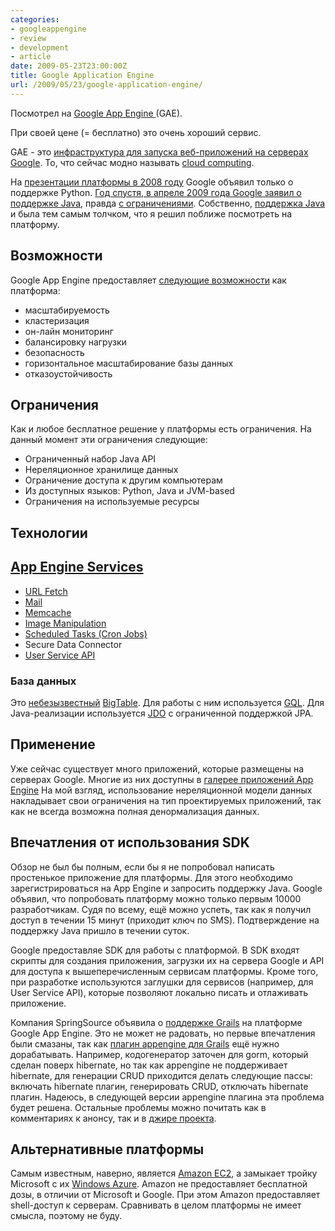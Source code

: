 ```yaml
---
categories:
- googleappengine
- review
- development
- article
date: 2009-05-23T23:00:00Z
title: Google Application Engine
url: /2009/05/23/google-application-engine/
---
```


Посмотрел на <a href="http://code.google.com/appengine/">Google App Engine </a>(GAE).

При своей цене (= бесплатно) это очень хороший сервис.

GAE - это <a href="http://code.google.com/appengine/docs/whatisgoogleappengine.html">инфраструктура для запуска веб-приложений на серверах Google</a>. То, что сейчас модно называть <a href="http://en.wikipedia.org/wiki/Cloud_computing">cloud computing</a>.

На <a href="http://www.google.com/intl/en/press/annc/20080407_app_engine.html">презентации платформы в 2008 году</a> Google объявил только о поддержке Python. <a href="http://googleappengine.blogspot.com/2009/04/seriously-this-time-new-language-on-app.html">Год спустя, в апреле 2009 года Google заявил о поддержке Java</a>, правда <a href="http://code.google.com/appengine/docs/java/jrewhitelist.html">с ограничениями</a>.
Собственно, <a href="http://code.google.com/appengine/docs/java/overview.html">поддержка Java</a> и была тем самым толчком, что я решил поближе посмотреть на платформу.

<h2>Возможности</h2>
Google App Engine предоставляет <a href="http://code.google.com/appengine/whyappengine.html">следующие возможности</a> как платформа:
<ul><li>масштабируемость</li><li>кластеризация</li><li>он-лайн мониторинг</li><li>балансировку нагрузки</li><li>безопасность</li><li>горизонтальное масштабирование базы данных</li><li>отказоустойчивость</li></ul>

<h2>Ограничения</h2>Как и любое бесплатное решение у платформы есть ограничения. На данный момент эти ограничения следующие:
<ul><li>Ограниченный набор Java API</li><li>Нереляционное хранилище данных</li><li>Ограничение доступа к другим компьютерам</li><li>Из доступных языков: Python, Java и JVM-based</li><li>Ограничения на используемые ресурсы
</li></ul><h2>Технологии</h2><h2><a href="http://code.google.com/appengine/docs/java/apis.html">App Engine Services</a></h2><ul><li><a href="http://code.google.com/appengine/docs/java/urlfetch/">URL Fetch</a></li><li><a href="http://code.google.com/appengine/docs/java/mail/">Mail</a></li><li><a href="http://code.google.com/appengine/docs/java/memcache/">Memcache</a></li><li><a href="http://code.google.com/appengine/docs/java/images/">Image Manipulation</a></li><li><a href="http://code.google.com/appengine/docs/java/config/cron.html">Scheduled Tasks (Cron Jobs)</a></li><li>Secure Data Connector</li><li><a href="http://code.google.com/appengine/docs/java/users/">User Service API</a></li></ul><h3>База данных</h3>Это <a href="http://en.wikipedia.org/wiki/BigTable">небезызвестный</a> <a href="http://labs.google.com/papers/bigtable.html">BigTable</a>. Для работы с ним используется <a href="http://code.google.com/appengine/docs/python/datastore/gqlreference.html">GQL</a>. Для Java-реализации используется <a href="http://code.google.com/appengine/docs/java/datastore/usingjdo.html">JDO</a> с ограниченной поддержкой JPA.



<h2>Применение</h2>
Уже сейчас существует много приложений, которые размещены на серверах Google. Многие из них доступны в <a href="http://appgallery.appspot.com/">галерее приложений App Engine</a>
На мой взгляд, использование нереляционной модели данных накладывает свои ограничения на тип проектируемых приложений, так как не всегда возможна полная денормализация данных.

<h2>Впечатления от использования SDK</h2>Обзор не был бы полным, если бы я не попробовал написать простенькое приложение для платформы. Для этого необходимо зарегистрироваться на App Engine и запросить поддержку Java. Google объявил, что попробовать платформу можно только первым 10000 разработчикам. Судя по всему, ещё можно успеть, так как я получил доступ в течении 15 минут (приходит ключ по SMS). Подтверждение на поддержку Java пришло в течении суток.

Google предоставляе SDK для работы с платформой. В SDK входят скрипты для создания приложения, загрузки их на сервера Google и API для доступа к вышеперечисленным сервисам платформы. Кроме того, при разработке используются заглушки для сервисов (например, для User Service API), которые позволяют локально писать и отлаживать приложение.

Компания SpringSource объявила о <a href="http://blog.springsource.com/2009/05/14/grails-111-released-with-google-appengine-support/">поддержке Grails</a> на платформе Google App Engine. Это не может не радовать, но первые впечатления были смазаны, так как <a href="http://grails.org/plugin/app-engine">плагин appengine для Grails</a> ещё нужно дорабатывать. Например, кодогенератор заточен для gorm, который сделан поверх hibernate, но так как appengine не поддерживает hibernate, для генерации CRUD приходится делать следующие пассы: включать hibernate плагин, генерировать CRUD, отключать hibernate плагин. Надеюсь, в следующей версии appengine плагина эта проблема будет решена. Остальные проблемы можно почитать как в комментариях к анонсу, так и в <a href="http://jira.codehaus.org/secure/IssueNavigator.jspa?reset=true&amp;&amp;query=appengine&amp;summary=true&amp;description=true&amp;body=true">джире проекта</a>.

<h2>Альтернативные платформы</h2>Самым известным, наверно, является <a href="http://aws.amazon.com/ec2/">Amazon EC2</a>, а замыкает тройку Microsoft с их <a href="http://www.microsoft.com/azure/windowsazure.mspx">Windows Azure</a>.
Amazon не предоставляет бесплатной дозы, в отличии от Microsoft и Google. При этом Amazon предоставляет shell-доступ к серверам. Сравнивать в целом платформы не имеет смысла, поэтому не буду.
